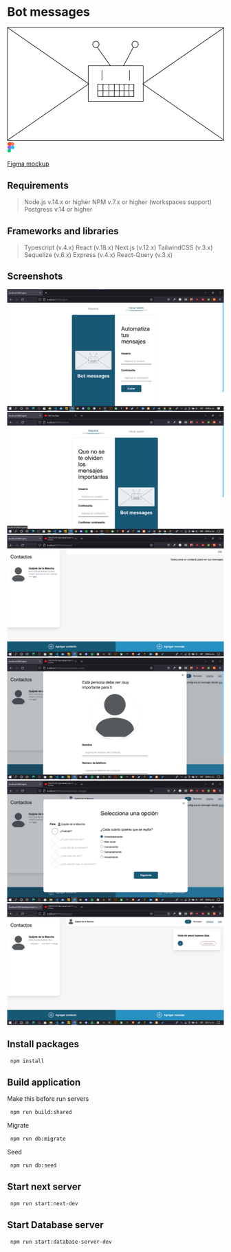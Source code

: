 # Bot messages

<img src="docs/brand.svg"/>

<a href="https://www.figma.com/file/304GNIThYn4jwf7jPY0B0P/Bot-messages">
 <img height="25px" src="docs/figma-logo.png"/>
</a>

[Figma mockup](https://www.figma.com/file/304GNIThYn4jwf7jPY0B0P/Bot-messages)

## Requirements

> Node.js v.14.x or higher
> NPM v.7.x or higher (workspaces support)
> Postgress v.14 or higher

## Frameworks and libraries

> Typescript (v.4.x)
> React (v.18.x)
> Next.js (v.12.x)
> TailwindCSS (v.3.x)
> Sequelize (v.6.x)
> Express (v.4.x)
> React-Query (v.3.x)

## Screenshots

<img src="docs/screenshots/login.png"/>
<img src="docs/screenshots/register.png"/>
<img src="docs/screenshots/dashboard.png"/>
<img src="docs/screenshots/add-contact.png"/>
<img src="docs/screenshots/add-message.png"/>
<img src="docs/screenshots/history-message-list.png"/>

## Install packages

```bash
 npm install
```

## Build application

Make this before run servers

```bash
 npm run build:shared
```

Migrate

```bash
 npm run db:migrate
```

Seed

```bash
 npm run db:seed
```

## Start next server

```bash
 npm run start:next-dev
```

## Start Database server

```bash
 npm run start:database-server-dev
```
